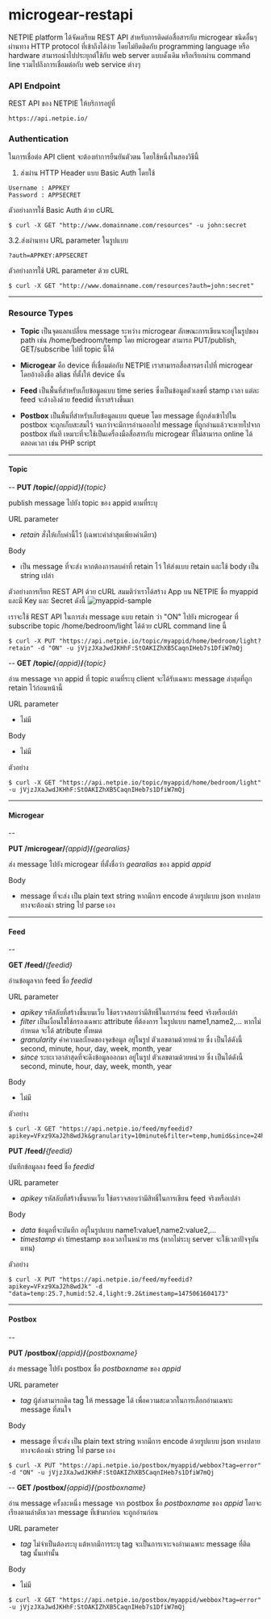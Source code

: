 # microgear-restapi

NETPIE platform ได้จัดเตรียม REST API สำหรับการติดต่อสื่อสารกับ microgear ชนิดอื่นๆ ผ่านทาง HTTP protocol ที่เข้าถึงได้ง่าย โดยไม่ยึดติดกับ programming language หรือ hardware สามารถนำไปประยุกต์ใช้กับ web server แบบดั้งเดิม หรือเรียกผ่าน command line รวมไปถึงการเชื่อมต่อกับ web service ต่างๆ


### API Endpoint
REST API ของ NETPIE ให้บริการอยู่ที่ 

```
https://api.netpie.io/
```

### Authentication
ในการเชื่อต่อ API client จะต้องทำการยืนยันตัวตน โดยใช้หนึ่งในสองวิธีนี้

1. ส่งผ่าน HTTP Header แบบ Basic Auth โดยใช้
```
Username : APPKEY
Password : APPSECRET
```
ตัวอย่างการใช้ Basic Auth ด้วย cURL
```
$ curl -X GET "http://www.domainname.com/resources" -u john:secret 
```
3.2.ส่งผ่านทาง URL parameter ในรูปแบบ
```
?auth=APPKEY:APPSECRET
```
ตัวอย่างการใช้ URL parameter ด้วย cURL
```
$ curl -X GET "http://www.domainname.com/resources?auth=john:secret" 
```
---
### Resource Types
- **Topic** เป็นจุดแลกเปลี่ยน message ระหว่าง microgear ลักษณะการเขียนจะอยู่ในรูปของ path เช่น /home/bedroom/temp โดย microgear สามารถ PUT/publish, GET/subscribe ไปที่ topic นี้ได้

- **Microgear** คือ device ที่เชื่อมต่อกับ NETPIE เราสามารถสื่อสารตรงไปที่ microgear โดยอ้างอิงชื่อ alias ที่ตั้งให้ device นั้น

- **Feed** เป็นพื้นที่สำหรับเก็บข้อมูลแบบ time series ซึ่งเป็นข้อมูลตัวเลขที่ stamp เวลา แต่ละ feed จะอ้างอิงด้วย feedid ที่เราสร้างขึ้นมา

- **Postbox** เป็นพื้นที่สำหรับเก็บข้อมูลแบบ queue โดย message ที่ถูกส่งเข้าไปใน postbox จะถูกเก็บสะสมไว้ จนกว่าจะมีการอ่านออกไป message ที่ถูกอ่านแล้วจะหายไปจาก postbox ทันที เหมาะที่จะใช้เป็นเครื่องมือสื่อสารกับ microgear ที่ไม่สามารถ online ได้ตลอดเวลา เช่น PHP script

---
#### Topic
--
**PUT /topic/**_{appid}_**/**_{topic}_

publish message ไปยัง topic ของ appid ตามที่ระบุ

URL parameter
* *retain* สั่งให้เก็บค่านี้ไว้ (เฉพาะค่าล่าสุดเพียงค่าเดียว)

Body
  * เป็น message ที่จะส่ง หากต้องการลบค่าที่ retain ไว้ ให้ส่งแบบ retain และใช้ body เป็น string เปล่า

ตัวอย่างการเรียก REST API ด้วย cURL สมมติว่าเราได้สร้าง App บน NETPIE ชื่อ myappid และมี Key และ Secret ดังนี้
![myappid-sample](https://cloud.githubusercontent.com/assets/7685964/11860526/509ed20a-a4a8-11e5-9bda-43749e256e70.png)

เราจะใช้ REST API ในการส่ง message แบบ retain ว่า "ON" ไปยัง microgear ที่ subscribe topic /home/bedroom/light ได้ด้วย cURL command line นี้
```
$ curl -X PUT "https://api.netpie.io/topic/myappid/home/bedroom/light?retain" -d "ON" -u jVjzJXaJwdJKHhF:StOAKIZhXB5CaqnIHeb7s1DfiW7mQj 
```
--
**GET /topic/**_{appid}_**/**_{topic}_

อ่าน message จาก appid ที่ topic ตามที่ระบุ client จะได้รับเฉพาะ message ล่าสุดที่ถูก retain ไว้ก่อนหน้านี้

URL parameter
* ไม่มี

Body
* ไม่มี

ตัวอย่าง
```
$ curl -X GET "https://api.netpie.io/topic/myappid/home/bedroom/light" -u jVjzJXaJwdJKHhF:StOAKIZhXB5CaqnIHeb7s1DfiW7mQj 
```

---
#### Microgear
--

**PUT /microgear/**_{appid}_**/**_{gearalias}_

ส่ง message ไปยัง microgear ที่ตั้งชื่อว่า *gearalias* ของ appid *appid*

Body
* message ที่จะส่ง เป็น plain text string หากมีการ encode ด้วยรูปแบบ json ทางปลายทางจะต้องนำ string ไป parse เอง

---
#### Feed
--

**GET /feed/**_{feedid}_

อ่านข้อมูลจาก feed ชื่อ *feedid*

URL parameter
* *apikey* รหัสลับที่สร้างขึ้นบนเว็บ ใช้ตรวจสอบว่ามีสิทธิ์ในการอ่าน feed จริงหรือเปล่า
* *filter* เป็นเงื่อนไขใช้กรองเฉพาะ attribute ที่ต้องการ ในรูปแบบ name1,name2,... หากไม่กำหนด จะได้ atribute ทั้งหมด
* *granularity* ค่าความละเียดของจุดข้อมูล อยู่ในรูป ตัวเลขตามด้วยหน่วย ซึ่ง
เป็นได้ดังนี้ second, minute, hour, day, week, month, year
* *since* ระยะเวลาล่าสุดที่จะดึงข้อมูลออกมา อยู่ในรูป ตัวเลขตามด้วยหน่วย ซึ่ง
เป็นได้ดังนี้ second, minute, hour, day, week, month, year

Body
* ไม่มี

ตัวอย่าง
```
$ curl -X GET "https://api.netpie.io/feed/myfeedid?apikey=VFxz9XaJ2h8wdJk&granularity=10minute&filter=temp,humid&since=24hour"
```

**PUT /feed/**_{feedid}_

บันทึกข้อมูลลง feed ชื่อ *feedid*

URL parameter
* *apikey* รหัสลับที่สร้างขึ้นบนเว็บ ใช้ตรวจสอบว่ามีสิทธิ์ในการเขียน feed จริงหรือเปล่า

Body
* *data* ข้อมูลที่จะบันทึก อยู่ในรูปแบบ name1:value1,name2:value2,...
* *timestamp* ค่า timestamp ของเวลาในหน่วย ms (หากไม่ระบุ server จะใช้เวลาปัจจุบันแทน)

ตัวอย่าง
```
$ curl -X PUT "https://api.netpie.io/feed/myfeedid?apikey=VFxz9XaJ2h8wdJk" -d "data=temp:25.7,humid:52.4,light:9.2&timestamp=1475061604173" 
```

---
#### Postbox
--

**PUT /postbox/**_{appid}_**/**_{postboxname}_

ส่ง message ไปยัง postbox ชื่อ *postboxname* ของ *appid*

URL parameter
* *tag* ผู้ส่งสามารถติด tag ให้ message ได้ เพื่อความสะดวกในการเลือกอ่านเฉพาะ message ที่สนใจ

Body
* message ที่จะส่ง เป็น plain text string หากมีการ encode ด้วยรูปแบบ json ทางปลายทางจะต้องนำ string ไป parse เอง
```
$ curl -X PUT "https://api.netpie.io/postbox/myappid/webbox?tag=error" -d "ON" -u jVjzJXaJwdJKHhF:StOAKIZhXB5CaqnIHeb7s1DfiW7mQj
```
--
**GET /postbox/**_{appid}_**/**_{postboxname}_

อ่าน message ครั้งละหนึ่ง message จาก postbox ชื่อ *postboxname* ของ *appid* โดยจะเรียงตามลำดับเวลา message ที่เข้ามาก่อน จะถูกอ่านก่อน

URL parameter
* *tag* ไม่จำเป็นต้องระบุ แต้หากมีการระบุ tag จะเป็นการเจาะจงอ่านเฉพาะ message ที่ติด tag นั้นเท่านั้น

Body
* ไม่มี
```
$ curl -X GET "https://api.netpie.io/postbox/myappid/webbox?tag=error" -u jVjzJXaJwdJKHhF:StOAKIZhXB5CaqnIHeb7s1DfiW7mQj
```
